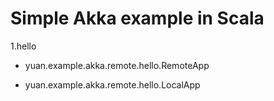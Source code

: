 Simple Akka example in Scala
===================================

1.hello
   * yuan.example.akka.remote.hello.RemoteApp

   * yuan.example.akka.remote.hello.LocalApp